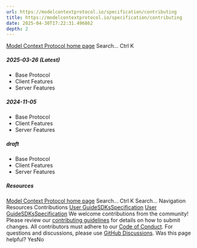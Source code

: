 ```yaml
---
url: https://modelcontextprotocol.io/specification/contributing
title: https://modelcontextprotocol.io/specification/contributing
date: 2025-04-30T17:22:31.496862
depth: 2
---
```


[Model Context Protocol home page](https://modelcontextprotocol.io/)
Search...
Ctrl K
##### 2025-03-26 (Latest)
  * Base Protocol
  * Client Features
  * Server Features


##### 2024-11-05
  * Base Protocol
  * Client Features
  * Server Features


##### draft
  * Base Protocol
  * Client Features
  * Server Features


##### Resources


[Model Context Protocol home page](https://modelcontextprotocol.io/)
Search...
Ctrl K
Search...
Navigation
Resources
Contributions
[User Guide](https://modelcontextprotocol.io/introduction)[SDKs](https://modelcontextprotocol.io/sdk/java/mcp-overview)[Specification](https://modelcontextprotocol.io/specification/2025-03-26)
[User Guide](https://modelcontextprotocol.io/introduction)[SDKs](https://modelcontextprotocol.io/sdk/java/mcp-overview)[Specification](https://modelcontextprotocol.io/specification/2025-03-26)
We welcome contributions from the community! Please review our [contributing guidelines](https://github.com/modelcontextprotocol/specification/blob/main/CONTRIBUTING.md) for details on how to submit changes.
All contributors must adhere to our [Code of Conduct](https://github.com/modelcontextprotocol/specification/blob/main/CODE_OF_CONDUCT.md).
For questions and discussions, please use [GitHub Discussions](https://github.com/modelcontextprotocol/specification/discussions).
Was this page helpful?
YesNo

